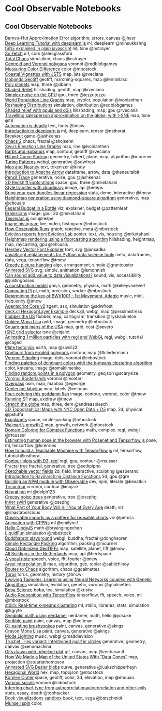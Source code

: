 # Cool Observable Notebooks

## Cool Observable Notebooks <a id="cool-observable-notebooks"></a>

[Barnes-Hut Approximation Error](https://observablehq.com/@jheer/barnes-hut-approximation-error) algorithm, errors, canvas @jheer  
[Deep Learning Tutorial with deeplearn.js](https://observablehq.com/@minsukkahng/deep-learning-tutorial-with-deeplearn-js) ml, deeplearn @minsukkahng  
[tSNE explained in plain javascript](https://observablehq.com/@nstrayer/t-sne-explained-in-plain-javascript) ml, tsne @nstrayer  
[So Fetch](https://observablehq.com/@alecglassford/so-fetch) url, cors @alecglassford  
[Total Chaos](https://observablehq.com/@nstrayer/totalchaos) simulation, chaos @nstrayer  
[Centroid and Voronoi polygons](https://observablehq.com/@redblobgames/centroid-and-voronoi-polygons) voronoi @redblobgames  
[Measuring Color Difference](https://observablehq.com/@mbostock/measuring-color-difference) color @mbostock  
[Coastal Vignettes with JSTS](https://observablehq.com/@rveciana/coastal-vignettes-with-jsts-d3js) map, jsts @rveciana  
[Isobands Geotiff](https://observablehq.com/@lenninlasd/isobands-d3-geotiffjs) geotiff, marching-squares, map @lenninlasd  
[Poly planets](https://observablehq.com/@jdbann/the-planets) map, three @jdbann  
[Shaded Relief](https://observablehq.com/@rveciana/shaded-relief) hillshading, geotiff, map @rveciana  
[Simplex noise on the GPU](https://observablehq.com/@tezzutezzu/simplex-noise-on-the-gpu) gpu, three @tezzutezzu  
[World Population Line Graphs](https://observablehq.com/@lvonlanthen/world-population-line-graphs) map, joyplot, population @lvonlanthen  
[Reshaping Distributions](https://observablehq.com/@redblobgames/reshaping-distributions) simulation, distribution @redblobgames  
[Shaded relief with gpujs and d3js](https://observablehq.com/@rveciana/shaded-relief-with-gpujs-and-d3js/2) hillshading, map, gpu @rveciana  
[Travelling salesperson approximation on the globe, with t-SNE](https://observablehq.com/@fil/travelling-salesperson-on-the-globe) map, tsne @fil  
[Automation is deadly](https://observablehq.com/@tmcw/automation-is-deadly) text, fonts @tmcw  
[Introduction to deeplearn.js](https://observablehq.com/@nsthorat/introduction-to-deeplearn-js) ml, deeplearn, tensor @nsthorat  
[Breakout](https://observablehq.com/@jashkenas/breakout) game @jashkenas  
[Chaos 2](https://observablehq.com/@ahojsenn/chaos-2) chaos, fractal @ahojsenn  
[Swiss Elevation Line Graphs](https://observablehq.com/@lvonlanthen/swiss-elevation-line-graphs) map, line @lvonlanthen  
[Barbs and isobands](https://observablehq.com/@rveciana/trim-example-1-barbs-and-isobands-step-by-step) map, contour, geotiff @rveciana  
[Hilbert Curve Packing](https://observablehq.com/@mourner/hilbert-curve-packing) geometry, hilbert, plane, map, algorithm @mourner  
[Turing Patterns](https://observablehq.com/@sdwfrost/turing-patterns-v1) webgl, generative @sdwfrost  
[Moo and Nearley](https://observablehq.com/@kindy/moo-and-nearley) text, tokenizer @kindy  
[Introduction to Apache Arrow](https://observablehq.com/@theneuralbit/introduction-to-apache-arrow) dataframe, arrow, data @theneuralbit  
[Pencil Trace](https://observablehq.com/@jashkenas/pencil-trace) generative, noise, gpu @jashkenas  
[3D Redshift Explorations](https://observablehq.com/@miketahani/simple-3d-redshift-explorations) space, gpu, three @miketahani  
[Style transfer with cloudinary](https://observablehq.com/@eeeps/quick-n-easy-style-transfer-with-cloudinary) image, api @eeeps  
[Bring your own doodles linear regression](https://observablehq.com/@tmcw/bring-your-own-doodles-linear-regression) stats, demo, interactive @tmcw  
[Heightmap generation using diamond-square algorithm](https://observablehq.com/@ehouais/heightmap-generation-using-diamond-square-algorithm) generative, map @ehouais  
[Federal Budget in a Bottle](https://observablehq.com/@patternleaf/federal-budget-in-a-bottle) viz, explainer, budget @patternleaf  
[Brainscans](https://observablehq.com/@miketahani/brainscans) image, gpu, 3d @miketahani  
[Tesseract.js](https://observablehq.com/@rezpe/testing-the-tesseract-js-package) ocr @rezpe  
[Image histogram](https://observablehq.com/@mbostock/image-histogram) live, video, histogram @mbostock  
[How Observable Runs](https://observablehq.com/@mbostock/how-observable-runs) graph, reactive, meta @mbostock  
[Eviction reports from Eviction Lab](https://observablehq.com/@miketahani/eviction-reports-from-eviction-lab) poster, text, vis, housing @miketahani  
[Heightmap rendering using a floorcasting algorithm](https://observablehq.com/@ehouais/heightmap-rendering-using-a-floorcasting-algorithm) hillshading, heightmap, map, raycasting, gpu @ehouais  
[Hershey Vector Font Explorer](https://observablehq.com/@jonsadka/hershey-vector-font-explorer) font, svg @jonsadka  
[JavaScript replacements for Python data science tools](https://observablehq.com/@tmcw/javascript-replacements-for-python-data-science-tools) meta, dataframes, data, vega, tensorflow @tmcw  
[Greedy picture hanging](https://observablehq.com/@grantcuster/greedy-picture-hanging) algo, arrangement, simple @grantcuster  
[Animated SVG](https://observablehq.com/@lemonnish/animated-svg) svg, simple, animation @lemonnish  
[Can sound add value to data visualizations?](https://observablehq.com/@justingosses/can-sound-add-value-to-data-visualizations) sound, vis, accessibility @justingosses  
[A construction model](https://observablehq.com/@kelleyvanevert/a-construction-model) ganja, geometry, physics, math @kelleyvanevert  
[Computing Pi](https://observablehq.com/@mbostock/computing-pi) pi, math, precision, worker @mbostock  
[Determining the key of BWV1001 - 1st Movement, Adagio](https://observablehq.com/@tmcw/determining-the-key-of-bwv1001-1st-movement-adagio) music, midi, frequency @tmcw  
[Agentscript Core v2](https://observablehq.com/@sdwfrost/agentscript-core-v2) agent, asx, simulation @sdwfrost  
[deck.gl HexagonLayer Example](https://observablehq.com/@pessimistress/deck-gl-hexagonlayer-example) deck.gl, webgl, map @pessimistress  
[Flubber the US](https://observablehq.com/@ryshackleton/flubber-the-us) flubber, map, cartogram, transition @ryshackleton  
[Golden Mona Lisa](https://observablehq.com/@mbostock/golden-mona-lisa) gold, image, geometry @mbostock  
[Square grid maps of the USA](https://observablehq.com/@severo/square-grid-maps-of-the-usa) map, grid, cost @severo  
[tSNE grid selector](https://observablehq.com/@enjalot/t-sne-grid-selector) tsne @enjalot  
[Animating 1 million particles with regl and WebGL](https://observablehq.com/@caged/animating-1-million-particles-with-regl-and-webgl) regl, webgl, tutorial @caged  
[Plate tectonics](https://observablehq.com/@siwill22/platetectonics) earth, map @siwill22  
[Contours from eroded polygons](https://observablehq.com/@floledermann/contours-from-eroded-polygon) contour, map @floledermann  
[Voronoi Stippling](https://observablehq.com/@mbostock/voronoi-stippling) image, dots, voronoi @mbostock  
[Finding palettes of dominant colors with the k-means clustering algorithm](https://observablehq.com/@romaklimenko/finding-palettes-of-dominant-colors-with-the-k-means-cluste) color, kmeans, image @romaklimenko  
[Finding random points in a polygon](https://observablehq.com/@scarysize/finding-random-points-in-a-polygon) geometry, geojson @scarysize  
[Voronoi Borderlands](https://observablehq.com/@mootari/voronoi-borderlands) voronoi @mootari  
[Overpass](https://observablehq.com/@vgeorge/overpass) osm, map, mapbox @vgeorge  
[Centerline labeling](https://observablehq.com/@veltman/centerline-labeling) map, labels @veltman  
[Four-coloring this goddamn fish](https://observablehq.com/@tmcw/four-coloring-this-goddamn-fish) image, contour, voronoi, color @tmcw  
[Running SF](https://observablehq.com/@tmcw/running-sf) map, axidraw @tmcw  
[Stretch the globe](https://observablehq.com/@andreasplesch/geospatial-3d-dom-stretch-the-globe) map, three, dem @andreasplesch  
[3D Topographical Maps with NYC Open Data + D3](https://observablehq.com/@pstuffa/making-maps-with-nyc-open-data) map, 3d, physical @pstuffa  
[Exoplanets](https://observablehq.com/@mbostock/exoplanets) space, circle-packing @mbostock  
[Walmart’s growth 2](https://observablehq.com/@mbostock/walmarts-growth/2) map, growth, network @mbostock  
[Domain Coloring for Complex Functions](https://observablehq.com/@rreusser/domain-coloring-for-complex-functions) math, complex, regl, webgl @rreusser  
[Estimating human pose in the browser with Posenet and Tensorflow.js](https://observablehq.com/@lorenries/estimating-pose-in-the-browser-with-posenet-and-tensorflow-) pose, ml, tensorflow @lorenries  
[How to build a Teachable Machine with TensorFlow.js](https://observablehq.com/@nsthorat/how-to-build-a-teachable-machine-with-tensorflow-js) ml, tensorflow, tutorial @nsthorat  
[Contour plots with D3, regl](https://observablehq.com/@rreusser/contour-plots-with-d3-regl-and-observable) regl, gpu, contour @rreusser  
[Fractal tree](https://observablehq.com/@sethpipho/fractal-tree) fractal, generative, tree @sethpipho  
[Sketchable vector fields](https://observablehq.com/@esperanc/sketchable-vector-fields) 2d, field, interactive, sculpting @esperanc  
[Introduction to Raymarching Distance Functions](https://observablehq.com/@gre/introduction-to-raymarching-distance-functions) 3d, gpu @gre  
[Building an NPM module with Observable](https://observablehq.com/@benatkin/building-an-npm-module-with-observable) dev, npm, literate @benatkin  
[Tricontour](https://observablehq.com/@mojaie/tricontour) voronoi, contour @mojaie  
[Neural net](https://observablehq.com/@delph123/neural-net) ml @delph123  
[Creepy noise trees](https://observablehq.com/@josephg/creepy-noise-trees) generative, tree @josephg  
[Inner swirl](https://observablehq.com/@josephg/inner-swirl) generative @josephg  
[What Part of Your Body Will Kill You at Every Age](https://observablehq.com/@shastabolicious/what-part-of-your-body-will-kill-you-at-every-age) death, viz @shastabolicious  
[Observable imports as a pattern for reusable charts](https://observablehq.com/@petulla/observable-imports-as-a-pattern-for-reusable-charts) viz @petulla  
[Animation with CPPNs](https://observablehq.com/@emilyreif/animation-with-cppns) ml @emilyreif  
[Hello CindyJS](https://observablehq.com/@bryangingechen/hello-cindyjs) math @bryangingechen  
[LiquidFun](https://observablehq.com/@mbostock/liquidfun) simulation @mbostock  
[Buddhabrot playground](https://observablehq.com/@donghaoren/buddhabrot-playground) webgl, buddha, fractal @donghaoren  
[Simple Rectangle Packing](https://observablehq.com/@mourner/simple-rectangle-packing) algorithm, packing @mourner  
[Cloud Optimized GeoTIFFs](https://observablehq.com/@tmcw/cloud-optimized-geotiffs) map, satellite, planet, tiff @tmcw  
[All Buildings in the Netherlands](https://observablehq.com/@bertspaan/all-buildings-in-the-netherlands) map, api @bertspaan  
[A vocal note](https://observablehq.com/@tmcw/a-vocal-note) speech, voice, fft, fourier @tmcw  
[Areal interpolation III](https://observablehq.com/@sahilchinoy/areal-interpolation-iii) map, algorithm, geo, tobler @sahilchinoy  
[Routes to Chaos](https://observablehq.com/@gcalmettes/routes-to-chaos) algorithm, chaos @gcalmettes  
[Torus](https://observablehq.com/@tmcw/torus) torus, geometry, history @tmcw  
[Evolving Tadpoles: Learning using Neural Networks coupled with Genetic Algorithms](https://observablehq.com/@gcalmettes/evolging-tadpoles-learning-using-neural-networks-coupled) simulation, evolution, genetic, voronoi @gcalmettes  
[Boba Science](https://observablehq.com/@kristw/boba-science) boba, tea, simulation @kristw  
[Audio Recognition with TensorFlow](https://observablehq.com/@mbostock/audio-recognition-with-tensorflow) tensorflow, fft, speech, voice, ml @mbostock  
[stdlib: Real-time k-means clustering](https://observablehq.com/@kgryte/stdlib-real-time-k-means-clustering) ml, stdlib, libraries, stats, simulation @kgryte  
[Symbolic math using nerdamer](https://observablehq.com/@yosuke/symbolic-math-using-nerdamer) nerdamer, math, hello @yosuke  
[Scribble paint](https://observablehq.com/@veltman/scribble-paint) paint, canvas, map @veltman  
[Oil painting brushstrokes](https://observablehq.com/@akngs/oil-painting-brushstrokes) paint, canvas, generative @akngs  
[Crayon Mona Lisa](https://observablehq.com/@akngs/crayon-mona-lisa) paint, canvas, generative @akngs  
[Mode Lighting](https://observablehq.com/@maddievision/mode-lighting) music, webgl @maddievision  
[Truchet Tiles variant: Intertwined quarter circles](https://observablehq.com/@xenomachina/truchet-tiles-variant-intertwined-quarter-circles) generative, geometry, canvas @xenomachina  
[Gifs drawn with ridgeline plot](https://observablehq.com/@zechasault/gifs-drawn-with-ridgeline-plot) gif, canvas, map @zechasault  
[How We Made a Map of the United States With "Data Cones"](https://observablehq.com/@stuartathompson/how-we-made-a-map-of-the-united-states-with-data-cones/2) map, projection @stuartathompson  
[Animated SVG Bezier blobs](https://observablehq.com/@luukschipperheyn/animated-svg-bezier-blobs) curve, generative @luukschipperheyn  
[Hexagonal World](https://observablehq.com/@mbostock/hexagonal-world) hex, map, topojson @mbostock  
[Korolev Crater](https://observablehq.com/@ehouais/korolev-crater) space, geotiff, color, 3d, elevation, map @ehouais  
[Voronoi spirals](https://observablehq.com/@mbostock/voronoi-spirals) voronoi @mbostock  
[Inferring chart type from autocorrelationautocorrelation and other evils](https://observablehq.com/@tophtucker/inferring-chart-type-from-autocorrelation-and-other-evils) stats, essay, death @tophtucker  
[Book visualizations sandbox](https://observablehq.com/@bmschmidt/book-visualizations-sandbox) book, text, vega @bmschmidt  
[Munsell spin](https://observablehq.com/@jrus/munsell-spin) color,

